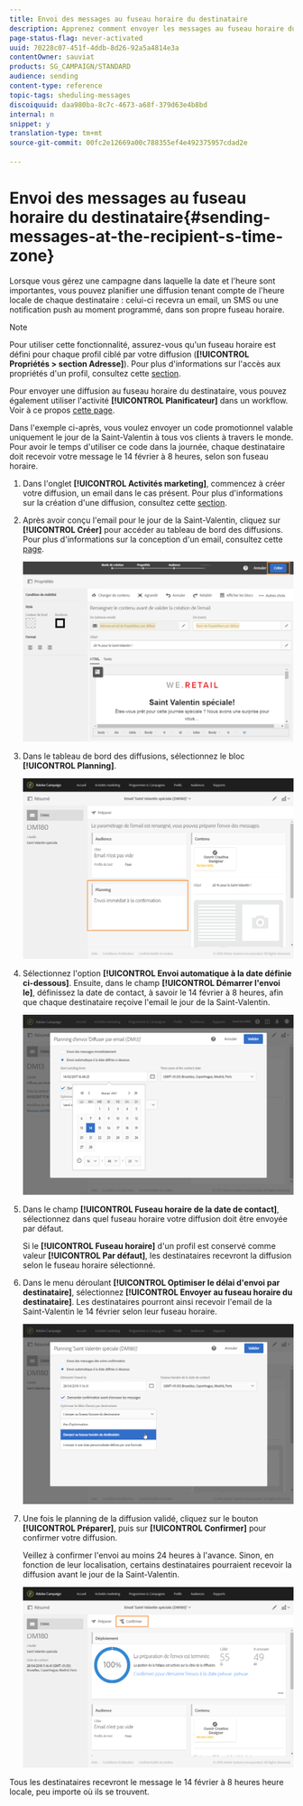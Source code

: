 ```yaml
---
title: Envoi des messages au fuseau horaire du destinataire
description: Apprenez comment envoyer les messages au fuseau horaire du destinataire.
page-status-flag: never-activated
uuid: 70228c07-451f-4ddb-8d26-92a5a4814e3a
contentOwner: sauviat
products: SG_CAMPAIGN/STANDARD
audience: sending
content-type: reference
topic-tags: sheduling-messages
discoiquuid: daa980ba-8c7c-4673-a68f-379d63e4b8bd
internal: n
snippet: y
translation-type: tm+mt
source-git-commit: 00fc2e12669a00c788355ef4e492375957cdad2e

---
```



# Envoi des messages au fuseau horaire du destinataire{#sending-messages-at-the-recipient-s-time-zone}

Lorsque vous gérez une campagne dans laquelle la date et l'heure sont importantes, vous pouvez planifier une diffusion tenant compte de l'heure locale de chaque destinataire : celui-ci recevra un email, un SMS ou une notification push au moment programmé, dans son propre fuseau horaire.

>[!NOTE]
>
>Pour utiliser cette fonctionnalité, assurez-vous qu'un fuseau horaire est défini pour chaque profil ciblé par votre diffusion (**[!UICONTROL Propriétés &gt; section Adresse]**). Pour plus d'informations sur l'accès aux propriétés d'un profil, consultez cette [section](../../audiences/using/editing-profiles.md).

Pour envoyer une diffusion au fuseau horaire du destinataire, vous pouvez également utiliser l'activité **[!UICONTROL Planificateur]** dans un workflow. Voir à ce propos [cette page](../../automating/using/scheduler.md).

Dans l'exemple ci-après, vous voulez envoyer un code promotionnel valable uniquement le jour de la Saint-Valentin à tous vos clients à travers le monde. Pour avoir le temps d'utiliser ce code dans la journée, chaque destinataire doit recevoir votre message le 14 février à 8 heures, selon son fuseau horaire.

1. Dans l'onglet **[!UICONTROL Activités marketing]**, commencez à créer votre diffusion, un email dans le cas présent. Pour plus d'informations sur la création d'une diffusion, consultez cette [section](../../channels/using/creating-an-email.md).
1. Après avoir conçu l'email pour le jour de la Saint-Valentin, cliquez sur **[!UICONTROL Créer]** pour accéder au tableau de bord des diffusions. Pour plus d'informations sur la conception d'un email, consultez cette [page](../../designing/using/personalization.md#example-email-personalization).

   ![](assets/send-time_opt_valentine_1.png)

1. Dans le tableau de bord des diffusions, sélectionnez le bloc **[!UICONTROL Planning]**.

   ![](assets/send-time_opt_valentine_2.png)

1. Sélectionnez l'option **[!UICONTROL Envoi automatique à la date définie ci-dessous]**. Ensuite, dans le champ **[!UICONTROL Démarrer l'envoi le]**, définissez la date de contact, à savoir le 14 février à 8 heures, afin que chaque destinataire reçoive l'email le jour de la Saint-Valentin.

   ![](assets/send-time_opt_valentine.png)

1. Dans le champ **[!UICONTROL Fuseau horaire de la date de contact]**, sélectionnez dans quel fuseau horaire votre diffusion doit être envoyée par défaut.

   Si le **[!UICONTROL Fuseau horaire]** d'un profil est conservé comme valeur **[!UICONTROL Par défaut]**, les destinataires recevront la diffusion selon le fuseau horaire sélectionné.

1. Dans le menu déroulant **[!UICONTROL Optimiser le délai d'envoi par destinataire]**, sélectionnez **[!UICONTROL Envoyer au fuseau horaire du destinataire]**. Les destinataires pourront ainsi recevoir l'email de la Saint-Valentin le 14 février selon leur fuseau horaire.

   ![](assets/send-time_opt_valentine_3.png)

1. Une fois le planning de la diffusion validé, cliquez sur le bouton **[!UICONTROL Préparer]**, puis sur **[!UICONTROL Confirmer]** pour confirmer votre diffusion.

   Veillez à confirmer l'envoi au moins 24 heures à l'avance. Sinon, en fonction de leur localisation, certains destinataires pourraient recevoir la diffusion avant le jour de la Saint-Valentin.

   ![](assets/send-time_opt_valentine_4.png)

Tous les destinataires recevront le message le 14 février à 8 heures heure locale, peu importe où ils se trouvent.
